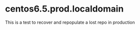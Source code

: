 centos6.5.prod.localdomain
==========================

This is a test to recover and repopulate a lost repo in production
